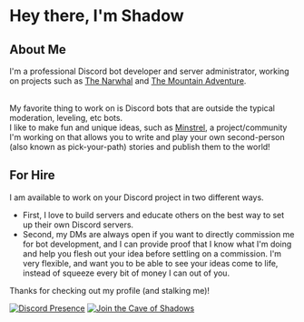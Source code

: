 # Hey there, I'm Shadow

## About Me
I'm a professional Discord bot developer and server administrator, working on projects such as [The Narwhal](https://narwhal.cool) and [The Mountain Adventure](https://discord.gg/themountain).<br><br>

My favorite thing to work on is Discord bots that are outside the typical moderation, leveling, etc bots.<br>
I like to make fun and unique ideas, such as [Minstrel](), a project/community I'm working on that allows you to write and play your own second-person (also known as pick-your-path) stories and publish them to the world!<br>

## For Hire
I am available to work on your Discord project in two different ways. <br>
- First, I love to build servers and educate others on the best way to set up their own Discord servers.<br>
- Second, my DMs are always open if you want to directly commission me for bot development, and I can provide proof that I know what I'm doing and help you flesh out your idea before settling on a commission. I'm very flexible, and want you to be able to see your ideas come to life, instead of squeeze every bit of money I can out of you.<br>

Thanks for checking out my profile (and stalking me)!

<!-- ![GitHub followers](https://img.shields.io/github/followers/thewilloftheshadow?style=for-the-badge)] -->

[![Discord Presence](https://lanyard.cnrad.dev/api/439223656200273932)](https://discord.com/users/439223656200273932)
[![Join the Cave of Shadows](https://inv.wtf/widget/shadow)](https://inv.wtf/shadow)
